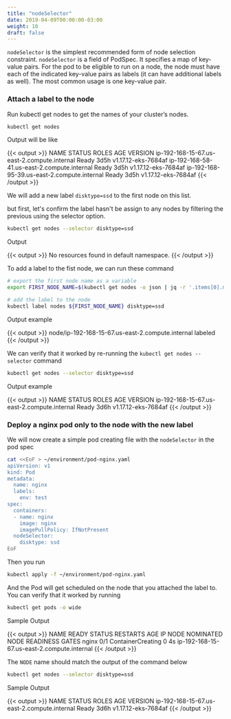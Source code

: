 ```yaml
---
title: "nodeSelector"
date: 2019-04-09T00:00:00-03:00
weight: 10
draft: false
---
```


`nodeSelector` is the simplest recommended form of node selection constraint. `nodeSelector` is a field of PodSpec. It specifies a map of key-value pairs. For the pod to be eligible to run on a node, the node must have each of the indicated key-value pairs as labels (it can have additional labels as well). The most common usage is one key-value pair.

### Attach a label to the node

Run kubectl get nodes to get the names of your cluster’s nodes.

```bash
kubectl get nodes
```

Output will be like

{{< output >}}
NAME                                          STATUS   ROLES    AGE    VERSION
ip-192-168-15-67.us-east-2.compute.internal   Ready    <none>   3d5h   v1.17.12-eks-7684af
ip-192-168-58-41.us-east-2.compute.internal   Ready    <none>   3d5h   v1.17.12-eks-7684af
ip-192-168-95-39.us-east-2.compute.internal   Ready    <none>   3d5h   v1.17.12-eks-7684af
{{< /output >}}

We will add a new label `disktype=ssd` to the first node on this list.

but first, let's confirm the label hasn't be assign to any nodes by filtering the previous using the selector option.

```bash
kubectl get nodes --selector disktype=ssd
```

Output

{{< output >}}
No resources found in default namespace.
{{< /output >}}

To add a label to the fist node, we can run these command

```bash
# export the first node name as a variable
export FIRST_NODE_NAME=$(kubectl get nodes -o json | jq -r '.items[0].metadata.name')

# add the label to the node
kubectl label nodes ${FIRST_NODE_NAME} disktype=ssd
```

Output example

{{< output >}}
node/ip-192-168-15-67.us-east-2.compute.internal labeled
{{< /output >}}

We can verify that it worked by re-running the `kubectl get nodes --selector` command

```bash
kubectl get nodes --selector disktype=ssd
```

Output example

{{< output >}}
NAME                                          STATUS   ROLES    AGE    VERSION
ip-192-168-15-67.us-east-2.compute.internal   Ready    <none>   3d6h   v1.17.12-eks-7684af
{{< /output >}}

### Deploy a nginx pod only to the node with the new label

We will now create a simple pod creating file with the `nodeSelector` in the pod spec

```bash
cat <<EoF > ~/environment/pod-nginx.yaml
apiVersion: v1
kind: Pod
metadata:
  name: nginx
  labels:
    env: test
spec:
  containers:
  - name: nginx
    image: nginx
    imagePullPolicy: IfNotPresent
  nodeSelector:
    disktype: ssd
EoF
```

Then you run

```bash
kubectl apply -f ~/environment/pod-nginx.yaml
```

And the Pod will get scheduled on the node that you attached the label to. You can verify that it worked by running

```bash
kubectl get pods -o wide
```

Sample Output

{{< output >}}
NAME    READY   STATUS              RESTARTS   AGE   IP       NODE                                          NOMINATED NODE   READINESS GATES
nginx   0/1     ContainerCreating   0          4s    <none>   ip-192-168-15-67.us-east-2.compute.internal   <none>           <none>
{{< /output >}}

The `NODE` name should match the output of the command below

```bash
kubectl get nodes --selector disktype=ssd
```

Sample Output

{{< output >}}
NAME                                          STATUS   ROLES    AGE    VERSION
ip-192-168-15-67.us-east-2.compute.internal   Ready    <none>   3d6h   v1.17.12-eks-7684af
{{< /output >}}
